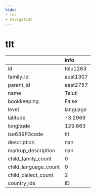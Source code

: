 ```yaml
---
hide:
- toc
- navigation
---
```

# tlt
|                      | info     |
|:---------------------|:---------|
| id                   | telu1263 |
| family_id            | aust1307 |
| parent_id            | east2757 |
| name                 | Teluti   |
| bookkeeping          | False    |
| level                | language |
| latitude             | -3.2969  |
| longitude            | 129.663  |
| iso639P3code         | tlt      |
| description          | nan      |
| markup_description   | nan      |
| child_family_count   | 0        |
| child_language_count | 0        |
| child_dialect_count  | 2        |
| country_ids          | ID       |